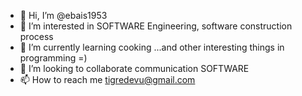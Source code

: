 - 👋 Hi, I’m @ebais1953
- 👀 I’m interested in SOFTWARE Engineering, software construction process
- 🌱 I’m currently learning cooking ...and other interesting things in programming =)
- 💞️ I’m looking to collaborate communication SOFTWARE
- 📫 How to reach me tigredevu@gmail.com

<!---
ebais1953/ebais1953 is a ✨ special ✨ repository because its `README.md` (this file) appears on your GitHub profile.
You can click the Preview link to take a look at your changes.
--->
